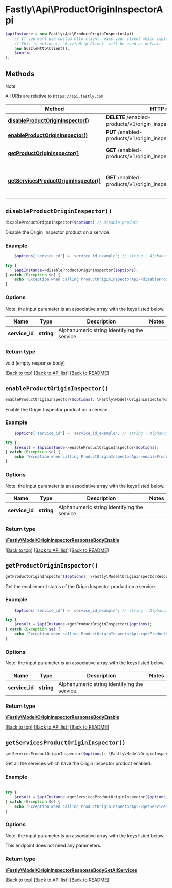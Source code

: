 # Fastly\Api\ProductOriginInspectorApi


```php
$apiInstance = new Fastly\Api\ProductOriginInspectorApi(
    // If you want use custom http client, pass your client which implements `GuzzleHttp\ClientInterface`.
    // This is optional, `GuzzleHttp\Client` will be used as default.
    new GuzzleHttp\Client(),
    $config
);
```

## Methods

> [!NOTE]
> All URIs are relative to `https://api.fastly.com`

Method | HTTP request | Description
------ | ------------ | -----------
[**disableProductOriginInspector()**](ProductOriginInspectorApi.md#disableProductOriginInspector) | **DELETE** /enabled-products/v1/origin_inspector/services/{service_id} | Disable product
[**enableProductOriginInspector()**](ProductOriginInspectorApi.md#enableProductOriginInspector) | **PUT** /enabled-products/v1/origin_inspector/services/{service_id} | Enable product
[**getProductOriginInspector()**](ProductOriginInspectorApi.md#getProductOriginInspector) | **GET** /enabled-products/v1/origin_inspector/services/{service_id} | Get product enablement status
[**getServicesProductOriginInspector()**](ProductOriginInspectorApi.md#getServicesProductOriginInspector) | **GET** /enabled-products/v1/origin_inspector/services | Get services with product enabled


## `disableProductOriginInspector()`

```php
disableProductOriginInspector($options) // Disable product
```

Disable the Origin Inspector product on a service.

### Example
```php
    $options['service_id'] = 'service_id_example'; // string | Alphanumeric string identifying the service.

try {
    $apiInstance->disableProductOriginInspector($options);
} catch (Exception $e) {
    echo 'Exception when calling ProductOriginInspectorApi->disableProductOriginInspector: ', $e->getMessage(), PHP_EOL;
}
```

### Options

Note: the input parameter is an associative array with the keys listed below.

Name | Type | Description  | Notes
------------- | ------------- | ------------- | -------------
**service_id** | **string** | Alphanumeric string identifying the service. |

### Return type

void (empty response body)

[[Back to top]](#) [[Back to API list]](../../README.md#endpoints)
[[Back to README]](../../README.md)

## `enableProductOriginInspector()`

```php
enableProductOriginInspector($options): \Fastly\Model\OriginInspectorResponseBodyEnable // Enable product
```

Enable the Origin Inspector product on a service.

### Example
```php
    $options['service_id'] = 'service_id_example'; // string | Alphanumeric string identifying the service.

try {
    $result = $apiInstance->enableProductOriginInspector($options);
} catch (Exception $e) {
    echo 'Exception when calling ProductOriginInspectorApi->enableProductOriginInspector: ', $e->getMessage(), PHP_EOL;
}
```

### Options

Note: the input parameter is an associative array with the keys listed below.

Name | Type | Description  | Notes
------------- | ------------- | ------------- | -------------
**service_id** | **string** | Alphanumeric string identifying the service. |

### Return type

[**\Fastly\Model\OriginInspectorResponseBodyEnable**](../Model/OriginInspectorResponseBodyEnable.md)

[[Back to top]](#) [[Back to API list]](../../README.md#endpoints)
[[Back to README]](../../README.md)

## `getProductOriginInspector()`

```php
getProductOriginInspector($options): \Fastly\Model\OriginInspectorResponseBodyEnable // Get product enablement status
```

Get the enablement status of the Origin Inspector product on a service.

### Example
```php
    $options['service_id'] = 'service_id_example'; // string | Alphanumeric string identifying the service.

try {
    $result = $apiInstance->getProductOriginInspector($options);
} catch (Exception $e) {
    echo 'Exception when calling ProductOriginInspectorApi->getProductOriginInspector: ', $e->getMessage(), PHP_EOL;
}
```

### Options

Note: the input parameter is an associative array with the keys listed below.

Name | Type | Description  | Notes
------------- | ------------- | ------------- | -------------
**service_id** | **string** | Alphanumeric string identifying the service. |

### Return type

[**\Fastly\Model\OriginInspectorResponseBodyEnable**](../Model/OriginInspectorResponseBodyEnable.md)

[[Back to top]](#) [[Back to API list]](../../README.md#endpoints)
[[Back to README]](../../README.md)

## `getServicesProductOriginInspector()`

```php
getServicesProductOriginInspector($options): \Fastly\Model\OriginInspectorResponseBodyGetAllServices // Get services with product enabled
```

Get all the services which have the Origin Inspector product enabled.

### Example
```php
    
try {
    $result = $apiInstance->getServicesProductOriginInspector($options);
} catch (Exception $e) {
    echo 'Exception when calling ProductOriginInspectorApi->getServicesProductOriginInspector: ', $e->getMessage(), PHP_EOL;
}
```

### Options

Note: the input parameter is an associative array with the keys listed below.

This endpoint does not need any parameters.

### Return type

[**\Fastly\Model\OriginInspectorResponseBodyGetAllServices**](../Model/OriginInspectorResponseBodyGetAllServices.md)

[[Back to top]](#) [[Back to API list]](../../README.md#endpoints)
[[Back to README]](../../README.md)
